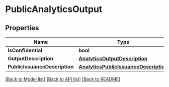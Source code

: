 # PublicAnalyticsOutput

## Properties
Name | Type | Description | Notes
------------ | ------------- | ------------- | -------------
**IsConfidential** | **bool** |  | 
**OutputDescription** | [**AnalyticsOutputDescription**](AnalyticsOutputDescription.md) |  | 
**PublicIssuanceDescription** | [**AnalyticsPublicIssuanceDescription**](AnalyticsPublicIssuanceDescription.md) |  | 

[[Back to Model list]](../README.md#documentation-for-models) [[Back to API list]](../README.md#documentation-for-api-endpoints) [[Back to README]](../README.md)


